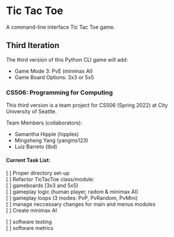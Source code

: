 # Tic Tac Toe
A command-line interface Tic Tac Toe game.

## Third Iteration
The third version of this Python CLI game will add:
- Game Mode 3: PvE (minimax AI)
- Game Board Options: 3x3 or 5x5

### CS506: Programming for Computing
This third version is a team project for CS506 (Spring 2022) at City University of Seattle.

Team Members (collaborators):
- Samantha Hipple (hipples)
- Mingsheng Yang (yangms123)
- Luiz Barreto (tbd)

#### Current Task List:
[ ] Proper directory set-up  
[ ] Refactor TicTacToe class/module:  
    [ ] gameboards (3x3 and 5x5)  
    [ ] gameplay logic (human player, radom & minimax AI)  
    [ ] gameplay loops (3 modes: PvP, PvRandom, PvMini)  
    [ ] manage neccessary changes for main and menus modules  
[ ] Create minimax AI  

[ ] software testing  
[ ] software metrics  